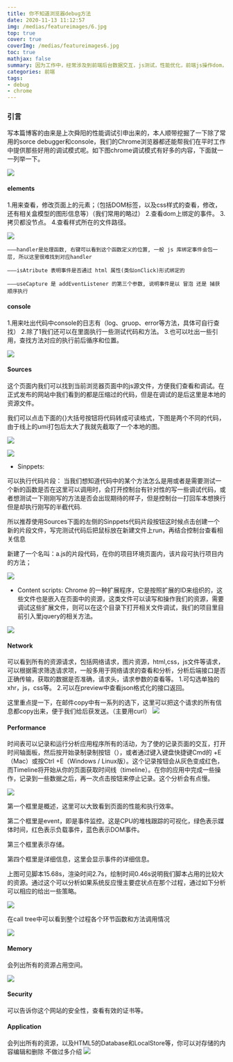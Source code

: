 ```yaml
---
title: 你不知道浏览器debug方法
date: 2020-11-13 11:12:57
img: /medias/featureimages/6.jpg
top: true
cover: true
coverImg: /medias/featureimages6.jpg
toc: true
mathjax: false
summary: 因为工作中，经常涉及到前端后台数据交互，js测试，性能优化，前端js操作dom，ajax接口调试等都会比较麻烦，所以会前端调试非常重要，尤其对于工程优化方面能给我们一个简单直接的分析工具。
categories: 前端
tags:
- debug
- chrome
---
```


### 引言

写本篇博客的由来是上次舜阳的性能调试引申出来的，本人顺带挖掘了一下除了常用的sorce debugger和console，我们的Chrome浏览器都还能帮我们在平时工作中提供那些好用的调试模式呢。如下图chrome调试模式有好多的内容，下面就一一列举一下。

![](https://ftp.bmp.ovh/imgs/2020/11/b798ddc332d26ebd.jpg)

#### elements

1.用来查看，修改页面上的元素；（包括DOM标签，以及css样式的查看，修改，还有相关盒模型的图形信息等）（我们常用的略过）
2.查看dom上绑定的事件。
3.拷贝都没节点。
4.查看样式所在的文件路径。

![](https://ftp.bmp.ovh/imgs/2020/11/99cef2dabe985735.jpg)

    ———handler是处理函数, 右键可以看到这个函数定义的位置, 一般 js 库绑定事件会包一层, 所以这里很难找到对应handler

    ———isAtribute 表明事件是否通过 html 属性(类似onClick)形式绑定的

    ———useCapture 是 addEventListener 的第三个参数, 说明事件是以 冒泡 还是 捕获 顺序执行
#### console

1.用来吐出代码中console的日志有（log、gruop、error等方法，具体可自行查找）
2.除了1我们还可以在里面执行一些测试代码和方法。
3.也可以吐出一些引用，查找方法对应的执行前后循序和位置。

![](https://ftp.bmp.ovh/imgs/2020/11/980bc3e8e3887079.jpg)

#### Sources
这个页面内我们可以找到当前浏览器页面中的js源文件，方便我们查看和调试。在正式发布的网站中我们看到的都是压缩过的代码，但是在调试的是后这里是本地的资源文件。

我们可以点击下面的{}大括号按钮将代码转成可读格式，下图是两个不同的代码，由于线上的umi打包后太大了我就先截取了一个本地的图。

![](https://ftp.bmp.ovh/imgs/2020/11/0ecb959850f40374.jpg)

![](https://ftp.bmp.ovh/imgs/2020/11/ae6885aabe64e56d.jpg)

- Sinppets:

可以执行代码片段：
当我们想知道代码中的某个方法怎么是用或者是需要测试一个新的函数是否在这里可以调用时，会打开控制台有针对性的写一些调试代码，或者想测试一下刚刚写的方法是否会出现期待的样子，但是控制台一打回车本想换行但是却执行刚写的半截代码.

所以推荐使用Sources下面的左侧的Sinppets代码片段按钮这时候点击创建一个新的片段文件，写完测试代码后把鼠标放在新建文件上run，再结合控制台查看相关信息

新建了一个名叫：a.js的片段代码，在你的项目环境页面内，该片段可执行项目内的方法；

![](https://ftp.bmp.ovh/imgs/2020/11/59f7c6ef5e2f6e82.jpg)

- Content scripts:
Chrome 的一种扩展程序，它是按照扩展的ID来组织的，这些文件也是嵌入在页面中的资源，这类文件可以读写和操作我们的资源，需要调试这些扩展文件，则可以在这个目录下打开相关文件调试，我们的项目里目前引入里jquery的相关方法。

![](https://ftp.bmp.ovh/imgs/2020/11/0044dc512a86138a.jpg)

#### Network

可以看到所有的资源请求，包括网络请求，图片资源，html,css，js文件等请求，可以根据需求筛选请求项，一般多用于网络请求的查看和分析，分析后端接口是否正确传输，获取的数据是否准确，请求头，请求参数的查看等。
1.可勾选单独的xhr，js，css等。
2.可以在preview中查看json格式化的接口返回。

这里重点提一下，在邮件copy中有一系列的选下，这里可以把这个请求的所有信息都copy出来，便于我们给后获发送。（主要用curl）
![](https://ftp.bmp.ovh/imgs/2020/11/07d6f18ff7553c44.jpg)

#### Performance

时间表可以记录和运行分析应用程序所有的活动，为了使的记录页面的交互，打开时间轴面板，然后按开始录制录制按钮（），或者通过键入键盘快捷键Cmd的 +E（Mac）或按Ctrl +E（Windows / Linux版）。这个记录按钮会从灰色变成红色，而Timeline将开始从你的页面获取时间线（timeline）。在你的应用中完成一些操作，记录到一些数据之后，再一次点击按钮来停止记录。这个分析会有点慢。

![](https://ftp.bmp.ovh/imgs/2020/11/8a4a398265e0e37d.jpg)

第一个框里是概述，这里可以大致看到页面的性能和执行效率。

第二个框里是event，即是事件监控。这是CPU的堆栈跟踪的可视化，绿色表示媒体时间，红色表示负载事件，蓝色表示DOM事件。

第三个框里表示存储。

第四个框里是详细信息，这里会显示事件的详细信息。

上图可见脚本15.68s，渲染时间2.7s，绘制时间0.46s说明我们脚本占用的比较大的资源。通过这个可以分析如果系统反应慢主要症状点在那个过程，通过如下分析可以相应的给出一些策略。

![](https://ftp.bmp.ovh/imgs/2020/11/00049d68d16f1bda.jpg)

在call tree中可以看到整个过程各个环节函数和方法调用情况

![](https://ftp.bmp.ovh/imgs/2020/11/d9ab72aa46ff6e0a.jpg)

#### Memory
会列出所有的资源占用空间。

![](https://vkceyugu.cdn.bspapp.com/VKCEYUGU-imgbed/b20d67d4-91bd-449f-99c2-23ee9fef8601.jpg)

#### Security
可以告诉你这个网站的安全性，查看有效的证书等。

#### Application
会列出所有的资源，以及HTML5的Database和LocalStore等，你可以对存储的内容编辑和删除 不做过多介绍
[![](https://vkceyugu.cdn.bspapp.com/VKCEYUGU-imgbed/6a0eef45-e921-4543-8d13-09c8749a5aae.jpg)](https://imgbed.cn)
